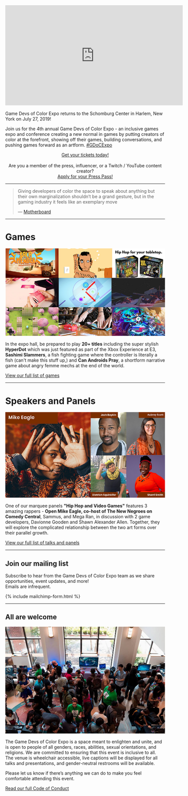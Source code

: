 <iframe width="560" height="315" src="https://www.youtube.com/embed/_h7DTK_5RKk" frameborder="0" allow="accelerometer; autoplay; encrypted-media; gyroscope; picture-in-picture" allowfullscreen></iframe>

Game Devs of Color Expo returns to the Schomburg Center in Harlem, New York on July 27, 2019! 

Join us for the 4th annual Game Devs of Color Expo - an inclusive games expo and conference creating a new normal in games by putting creators of color at the forefront, showing off their games, building conversations, and pushing games forward as an artform. [#GDoCExpo](https://twitter.com/GDoCExpo) 

<center><a href="https://gamedevsofcolorexpo.com/tickets/" class="btn">Get your tickets today!</a>
<br />
<br />
Are you a member of the press, influencer, or a Twitch / YouTube content creator?<br />
<a href="http://bit.ly/gdoc19pressapp" target="_blank"> Apply for your Press Pass!</a>

</center>

---

<blockquote class="twitter-tweet" data-lang="en"><p lang="en" dir="ltr">
Giving developers of color the space to speak about anything but their own marginalization shouldn’t be a grand gesture, but in the gaming industry it feels like an exemplary move
</p>&mdash; <a href="https://motherboard.vice.com/en_us/article/5943vb/the-game-developers-of-color-expo-was-a-respite-from-the-hostile-gaming-scene">Motherboard</a></blockquote>

----

<h1>Games</h1>

<p align="center"><img src="/assets/images/games/2019/games_header.jpg"/></p>

In the expo hall, be prepared to play <strong>20+ titles</strong> including the super stylish <strong>HyperDot</strong> which was just featured as part of the Xbox Experience at E3, <strong>Sashimi Slammers</strong>, a fish fighting game where the controller is literally a fish (can't make this stuff up,) and <strong>Can Androids Pray</strong>, a shortform narrative game about angry femme mechs at the end of the world. 

<a class="page-link" href="/games">View our full list of games</a>

----

<h1>Speakers and Panels</h1>

<p align="center"><img src="/assets/images/speakers/2019/speakers_header.jpg"/></p>

One of our marquee panels <strong>"Hip Hop and Video Games"</strong> features 3 amazing rappers - <strong>Open Mike Eagle, co-host of The New Negroes on Comedy Central</strong>, Sammus, and Mega Ran, in discussion with 2 game developers, Davionne Gooden and Shawn Alexander Allen. Together, they will explore the complicated relationship between the two art forms over their parallel growth.

<a class="page-link" href="/schedule">View our full list of talks and panels</a>

----

## Join our mailing list

Subscribe to hear from the Game Devs of Color Expo team as we share opportunities, event updates, and more!<br/>
Emails are infrequent.

{% include mailchimp-form.html %}

----

## All are welcome

![](/assets/images/photos/2018/2018GDoCE_1.jpg)

The Game Devs of Color Expo is a space meant to enlighten and unite, and is open to people of all genders, races, abilities, sexual orientations, and religions. We are committed to ensuring that this event is inclusive to all. The venue is wheelchair accessible, live captions will be displayed for all talks and presentations, and gender-neutral restrooms will be available.

Please let us know if there’s anything we can do to make you feel comfortable attending this event.

[Read our full Code of Conduct](/codeofconduct)
